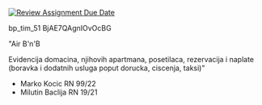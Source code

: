 [![Review Assignment Due Date](https://classroom.github.com/assets/deadline-readme-button-8d59dc4de5201274e310e4c54b9627a8934c3b88527886e3b421487c677d23eb.svg)](https://classroom.github.com/a/6hx3LrEQ)


bp_tim_51	BjAE7QAgnIOvOcBG	

"Air B'n'B

Evidencija domacina, njihovih apartmana, posetilaca, rezervacija i naplate (boravka i dodatnih usluga poput dorucka, ciscenja, taksi)"

+ Marko Kocic RN 99/22
+ Milutin Baclija RN 19/21
